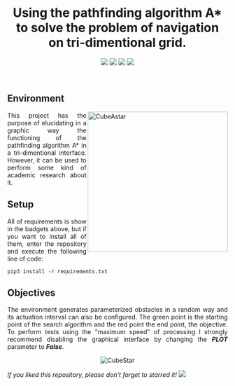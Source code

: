 <h1 align="center">Using the pathfinding algorithm A* to solve the problem of navigation on tri-dimentional grid.</h1>

<p align="center"> 
  <img src="https://img.shields.io/badge/Matplotlib-v3.3.1-blue"/>
  <img src="https://img.shields.io/badge/Numpy-v1.18.2-blue"/>
  <img src="https://img.shields.io/badge/Tqdm-v4.42.1-blue"/>
  <img src="https://img.shields.io/badge/Pandas-v1.1.2-blue"/>
</p>
<br/>

## Environment
<p align="justify"> 
  <img src="https://i.imgur.com/cY9ANFu.png" alt="CubeAstar" align="right" width="320">
  <a>This project has the purpose of elucidating in a graphic way the functioning of the pathfinding algorithm A* in a tri-dimentional interface. However, it can be used to perform some kind of academic research about it.</a>  
</p>
  

## Setup
<p align="justify"> 
 <a>All of requirements is show in the badgets above, but if you want to install all of them, enter the repository and execute the following line of code:</a>
</p>

```shell
pip3 install -r requirements.txt
```

## Objectives
<p align="justify"> 
  The environment generates parameterized obstacles in a random way and its actuation interval can also be configured. The green point is the starting point of the search algorithm and the red point the end point, the objective. To perform tests using the "maximum speed" of processing I strongly recommend disabling the graphical interface by changing the <i><b>PLOT</b></i> parameter to <i><b>False</b></i>.
</p>

<p align="center"> 
  <img src="media/cubestar.gif" alt="CubeStar"/>
  
  <a><em>If you liked this repository, please don't forget to starred it!</em></a>
  <img src="https://img.shields.io/github/stars/victorkich/CubeAstar?style=social"/>
</p>
